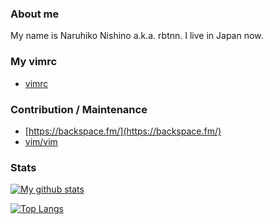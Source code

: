 ### About me

My name is Naruhiko Nishino a.k.a. rbtnn. I live in Japan now.

### My vimrc
* [vimrc](https://github.com/rbtnn/vimrc)  

### Contribution / Maintenance 
* [https://backspace.fm/](https://backspace.fm/) 
* [vim/vim](https://github.com/vim/vim)

### Stats

[![My github stats](https://github-readme-stats.vercel.app/api?username=rbtnn)](https://github.com/anuraghazra/github-readme-stats)

[![Top Langs](https://github-readme-stats.vercel.app/api/top-langs/?username=rbtnn)](https://github.com/anuraghazra/github-readme-stats)
